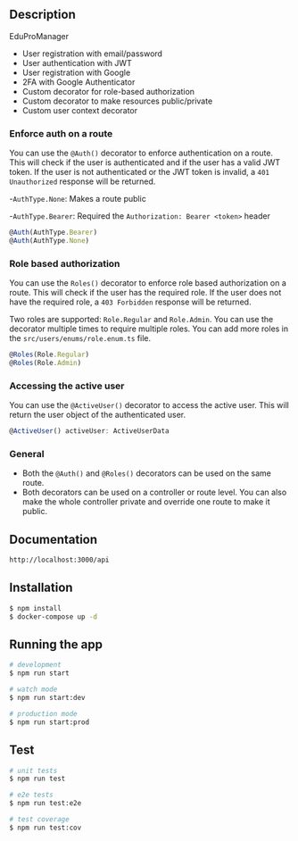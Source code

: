 ## Description
EduProManager

- User registration with email/password
- User authentication with JWT
- User registration with Google
- 2FA with Google Authenticator
- Custom decorator for role-based authorization
- Custom decorator to make resources public/private
- Custom user context decorator


### Enforce auth on a route

You can use the `@Auth()` decorator to enforce authentication on a route. This will check if the user is authenticated and if the user has a valid JWT token. If the user is not authenticated or the JWT token is invalid, a `401 Unauthorized` response will be returned.

-`AuthType.None`: Makes a route public

-`AuthType.Bearer`: Required the `Authorization: Bearer <token>` header

```typescript
@Auth(AuthType.Bearer)
@Auth(AuthType.None)
```

### Role based authorization

You can use the `Roles()` decorator to enforce role based authorization on a route. This will check if the user has the required role. If the user does not have the required role, a `403 Forbidden` response will be returned.

Two roles are supported: `Role.Regular` and `Role.Admin`. You can use the decorator multiple times to require multiple roles. You can add more roles in the `src/users/enums/role.enum.ts` file.

```typescript
@Roles(Role.Regular)
@Roles(Role.Admin)
```

### Accessing the active user

You can use the `@ActiveUser()` decorator to access the active user. This will return the user object of the authenticated user.

```typescript
@ActiveUser() activeUser: ActiveUserData
```

### General

- Both the `@Auth()` and `@Roles()` decorators can be used on the same route.
- Both decorators can be used on a controller or route level. You can also make the whole controller private and override one route to make it public.

## Documentation

```bash
http://localhost:3000/api
```

## Installation

```bash
$ npm install
$ docker-compose up -d
```

## Running the app

```bash
# development
$ npm run start

# watch mode
$ npm run start:dev

# production mode
$ npm run start:prod
```

## Test

```bash
# unit tests
$ npm run test

# e2e tests
$ npm run test:e2e

# test coverage
$ npm run test:cov
```
